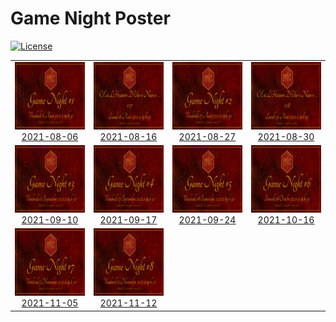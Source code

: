 
<!-- README.md is generated from README.Rmd. Please edit that file -->

# Game Night Poster

<!-- badges: start -->

[![License](https://img.shields.io/github/license/mcanouil/game-night)](LICENSE)
<!-- badges: end -->

<table>
<tr>
<td align="center">
<img alt="Poster for 2021-08-06 game night" src="thumbs/2021-08-06.png" width="192" height="108" /><br /><a href="posters/2021-08-06">2021-08-06</a>
</td>
<td align="center">
<img alt="Poster for 2021-08-16 game night" src="thumbs/2021-08-16.png" width="192" height="108" /><br /><a href="posters/2021-08-16">2021-08-16</a>
</td>
<td align="center">
<img alt="Poster for 2021-08-27 game night" src="thumbs/2021-08-27.png" width="192" height="108" /><br /><a href="posters/2021-08-27">2021-08-27</a>
</td>
<td align="center">
<img alt="Poster for 2021-08-30 game night" src="thumbs/2021-08-30.png" width="192" height="108" /><br /><a href="posters/2021-08-30">2021-08-30</a>
</td>
</tr>
<tr>
<td align="center">
<img alt="Poster for 2021-09-10 game night" src="thumbs/2021-09-10.png" width="192" height="108" /><br /><a href="posters/2021-09-10">2021-09-10</a>
</td>
<td align="center">
<img alt="Poster for 2021-09-17 game night" src="thumbs/2021-09-17.png" width="192" height="108" /><br /><a href="posters/2021-09-17">2021-09-17</a>
</td>
<td align="center">
<img alt="Poster for 2021-09-24 game night" src="thumbs/2021-09-24.png" width="192" height="108" /><br /><a href="posters/2021-09-24">2021-09-24</a>
</td>
<td align="center">
<img alt="Poster for 2021-10-16 game night" src="thumbs/2021-10-16.png" width="192" height="108" /><br /><a href="posters/2021-10-16">2021-10-16</a>
</td>
</tr>
<tr>
<td align="center">
<img alt="Poster for 2021-11-05 game night" src="thumbs/2021-11-05.png" width="192" height="108" /><br /><a href="posters/2021-11-05">2021-11-05</a>
</td>
<td align="center">
<img alt="Poster for 2021-11-12 game night" src="thumbs/2021-11-12.png" width="192" height="108" /><br /><a href="posters/2021-11-12">2021-11-12</a>
</td>
</tr>
</table>
